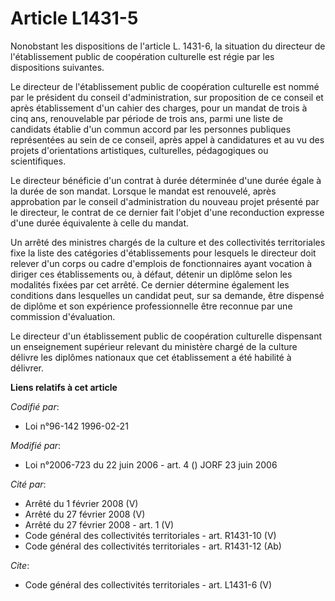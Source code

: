 # Article L1431-5

Nonobstant les dispositions de l'article L. 1431-6, la situation du directeur de l'établissement public de coopération
culturelle est régie par les dispositions suivantes. 

Le directeur de l'établissement public de coopération culturelle est nommé par le président du conseil d'administration, sur
proposition de ce conseil et après établissement d'un cahier des charges, pour un mandat de trois à cinq ans, renouvelable
par période de trois ans, parmi une liste de candidats établie d'un commun accord par les personnes publiques représentées au
sein de ce conseil, après appel à candidatures et au vu des projets d'orientations artistiques, culturelles, pédagogiques ou
scientifiques. 

Le directeur bénéficie d'un contrat à durée déterminée d'une durée égale à la durée de son mandat. Lorsque le mandat est
renouvelé, après approbation par le conseil d'administration du nouveau projet présenté par le directeur, le contrat de ce
dernier fait l'objet d'une reconduction expresse d'une durée équivalente à celle du mandat. 

Un arrêté des ministres chargés de la culture et des collectivités territoriales fixe la liste des catégories
d'établissements pour lesquels le directeur doit relever d'un corps ou cadre d'emplois de fonctionnaires ayant vocation à
diriger ces établissements ou, à défaut, détenir un diplôme selon les modalités fixées par cet arrêté. Ce dernier détermine
également les conditions dans lesquelles un candidat peut, sur sa demande, être dispensé de diplôme et son expérience
professionnelle être reconnue par une commission d'évaluation. 

Le directeur d'un établissement public de coopération culturelle dispensant un enseignement supérieur relevant du ministère
chargé de la culture délivre les diplômes nationaux que cet établissement a été habilité à délivrer.

**Liens relatifs à cet article**

_Codifié par_:

  - Loi n°96-142 1996-02-21

_Modifié par_:

  - Loi n°2006-723 du 22 juin 2006 - art. 4 () JORF 23 juin 2006

_Cité par_:

  - Arrêté du 1 février 2008 (V)
  - Arrêté du 27 février 2008 (V)
  - Arrêté du 27 février 2008 - art. 1 (V)
  - Code général des collectivités territoriales - art. R1431-10 (V)
  - Code général des collectivités territoriales - art. R1431-12 (Ab)

_Cite_:

  - Code général des collectivités territoriales - art. L1431-6 (V)
